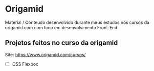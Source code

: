 # Origamid
Material / Conteúdo desenvolvido durante meus estudos nos cursos da origamid.com com foco em desenvolvimento Front-End

## Projetos feitos no curso da origamid

Site: https://www.origamid.com/cursos/

- [ ] CSS Flexbox
